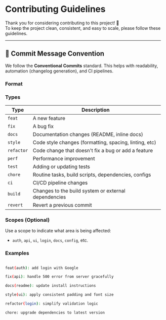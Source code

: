 # Contributing Guidelines

Thank you for considering contributing to this project! 🎉  
To keep the project clean, consistent, and easy to scale, please follow these guidelines.

---

## 📌 Commit Message Convention

We follow the **Conventional Commits** standard. This helps with readability, automation (changelog generation), and CI pipelines.

### Format


### Types

| Type      | Description                                                   |
|-----------|---------------------------------------------------------------|
| `feat`    | A new feature                                                 |
| `fix`     | A bug fix                                                     |
| `docs`    | Documentation changes (README, inline docs)                   |
| `style`   | Code style changes (formatting, spacing, linting, etc)        |
| `refactor`| Code change that doesn't fix a bug or add a feature           |
| `perf`    | Performance improvement                                       |
| `test`    | Adding or updating tests                                      |
| `chore`   | Routine tasks, build scripts, dependencies, configs           |
| `ci`      | CI/CD pipeline changes                                        |
| `build`   | Changes to the build system or external dependencies          |
| `revert`  | Revert a previous commit                                      |

### Scopes (Optional)

Use a scope to indicate what area is being affected:
- `auth`, `api`, `ui`, `login`, `docs`, `config`, etc.

### Examples

```bash

feat(auth): add login with Google

fix(api): handle 500 error from server gracefully

docs(readme): update install instructions

style(ui): apply consistent padding and font size

refactor(login): simplify validation logic

chore: upgrade dependencies to latest version
